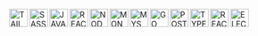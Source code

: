 [<img align="left" alt="TAILWINDCSS" width="33px" src="https://res.cloudinary.com/batn05000/image/upload/v1596632548/4_anocis.png" />][tw]
[<img align="left" alt="SASS" width="33px" src="https://res.cloudinary.com/batn05000/image/upload/v1596632551/5_whl75o.png" />][sass]
[<img align="left" alt="JAVASCRIPT" width="33px" src="https://res.cloudinary.com/batn05000/image/upload/v1596632555/6_eu3ypw.png" />][js]
[<img align="left" alt="REACT" width="33px" src="https://res.cloudinary.com/batn05000/image/upload/v1596632550/7_hwzqqi.png" />][react]
[<img align="left" alt="NODEJS" width="33px" src="https://res.cloudinary.com/batn05000/image/upload/v1596632554/9_hazfik.png" />][node]
[<img align="left" alt="MONGODB" width="33px" src="https://res.cloudinary.com/batn05000/image/upload/v1596632551/10_gcntvz.png" />][mongodb]
[<img align="left" alt="MYSQL" width="33px" src="https://res.cloudinary.com/batn05000/image/upload/v1596632543/12_ah23wr.png" />][mysql]
[<img align="left" alt="GO" width="33px" src="https://res.cloudinary.com/batn05000/image/upload/v1596632543/15_gggank.png" />][go]
[<img align="left" alt="POSTGRESQL" width="33px" src="https://res.cloudinary.com/batn05000/image/upload/v1596632544/16_ijfgub.png" />][postgres]
[<img align="left" alt="TYPESCRIPT" width="33px" src="https://res.cloudinary.com/batn05000/image/upload/v1596632543/13_ujrcg8.png" />][ts]
[<img align="left" alt="REACTNATIVE" width="33px" src="https://res.cloudinary.com/batn05000/image/upload/v1596632543/14_v6reie.png" />][rn]
[<img align="left" alt="ELECTRONJS" width="33px" src="https://res.cloudinary.com/batn05000/image/upload/v1596633154/18_vqdjug.png" />][elct]

<br />

[tw]: https://github.com/tailwindlabs/tailwindcss
[sass]: https://github.com/sass/sass
[js]: https://github.com/airbnb/javascript
[react]: https://github.com/facebook/react
[node]: https://github.com/nodejs/node
[mongodb]: https://github.com/mongodb/mongo
[mysql]: https://github.com/twitter-forks/mysql
[go]: https://github.com/golang/go
[postgres]: https://github.com/ANXS/postgresql
[ts]: https://github.com/microsoft/TypeScript
[rn]: https://github.com/facebook/react-native
[elct]: https://github.com/electron/electron

